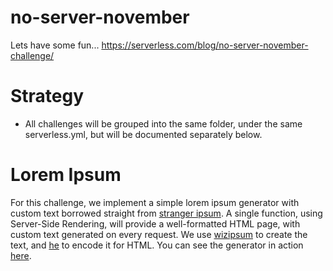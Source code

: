 # no-server-november
Lets have some fun... https://serverless.com/blog/no-server-november-challenge/

# Strategy

* All challenges will be grouped into the same folder, under the same serverless.yml, but will be
  documented separately below.

# Lorem Ipsum

For this challenge, we implement a simple lorem ipsum generator with custom text borrowed straight
from [stranger ipsum].  A single function, using Server-Side Rendering, will provide a
well-formatted HTML page, with custom text generated on every request.  We use [wizipsum] to create
the text, and [he] to encode it for HTML.  You can see the generator in action
[here](https://no-server-november.ulfhedinn.net/lorem_ipsum).


[stranger ipsum]: https://github.com/robertcoopercode/stranger-ipsum/blob/master/src/generator.js
[wizipsum]: https://github.com/wizbii/wizipsum
[he]: https://github.com/mathiasbynens/he
